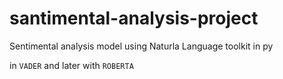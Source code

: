 # santimental-analysis-project
Sentimental analysis model using Naturla Language toolkit in py

in `VADER` and later with `ROBERTA`
